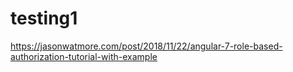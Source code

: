 # testing1
https://jasonwatmore.com/post/2018/11/22/angular-7-role-based-authorization-tutorial-with-example
